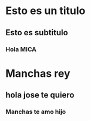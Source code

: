 # Esto es un titulo
## Esto es subtitulo
### Hola MICA
<h1>Manchas rey</h1>
<h2>hola jose te quiero</h2>
<h3>Manchas te amo hijo</h3>